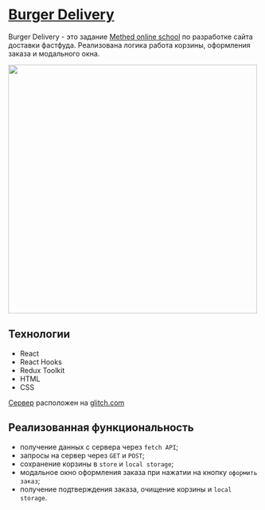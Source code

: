 # [Burger Delivery](https://wee-owl.github.io/burger-delivery/)  

Burger Delivery - это задание [Methed online school](https://methed.ru/) по разработке сайта доставки фастфуда. Реализована логика работа корзины, оформления заказа и модального окна.  

<img src="https://github.com/user-attachments/assets/df224cdd-de72-417a-a20b-0911d3a78072" width="500" height="">  

## Технологии  
- React
- React Hooks
- Redux Toolkit
- HTML
- CSS

[Сервер](https://github.com/wee-owl/burger-delivery-api) расположен на [glitch.com](https://glitch.com/)  

## Реализованная функциональность
- получение данных с сервера через `fetch API`;
- запросы на сервер через `GET` и `POST`;
- сохранение корзины в `store` и `local storage`;
- модальное окно оформления заказа при нажатии на кнопку `оформить заказ`;
- получение подтверждения заказа, очищение корзины и `local storage`.
